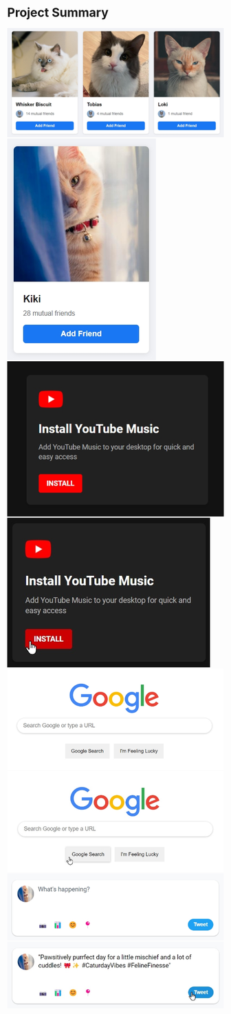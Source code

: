 # Project Summary

<img src="screenshots/friends-suggestions.jpg" alt="friends-suggestions"><br>
<img src="screenshots/friend-suggestion.jpg" alt="friend-suggestion"><br>
<img src="screenshots/youtube-music.jpg" alt="youtube-music"><br>
<img src="screenshots/youtube-music-pointer.jpg" alt="youtube-music-pointer"><br>
<img src="screenshots/google-search.jpg" alt="google-search"><br>
<img src="screenshots/google-search-pointer.jpg" alt="google-search-pointer"><br>
<img src="screenshots/twitter-text-box.jpg" alt="twitter-text-box"><br>
<img src="screenshots/twitter-text-box-pointer.jpg" alt="twitter-text-box-pointer"><br>
